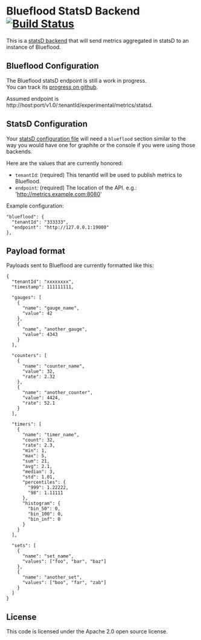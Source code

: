 # Blueflood StatsD Backend [![Build Status](https://secure.travis-ci.org/gdusbabek/blueflood-statsd-backend.png)](http://travis-ci.org/gdusbabek/blueflood-statsd-backend)

This is a [statsD backend](https://github.com/etsy/statsd/wiki/Backends) that will send metrics aggregated in statsD
to an instance of Blueflood.

## Blueflood Configuration

The Blueflood statsD endpoint is still a work in progress.  
You can track its [progress on github](https://github.com/rackerlabs/blueflood/pull/201).

Assumed endpoint is http://host:port/v1.0/:tenantId/experimental/metrics/statsd.

## StatsD Configuration

Your [statsD configuration file](https://github.com/etsy/statsd/blob/master/exampleConfig.js) will need a `blueflood`
section similar to the way you would have one for graphite or the console if you were using those backends.

Here are the values that are currently honored:

* `tenantId`: (required) This tenantId will be used to publish metrics to Blueflood.
* `endpoint`: (required) The location of the API. e.g.: 'http://metrics.example.com:8080' 

Example configuration:

    "blueflood": {
      "tenantId": "333333",
      "endpoint": "http://127.0.0.1:19000"
    },


## Payload format

Payloads sent to Blueflood are currently formatted like this:

    {
      "tenantId": "xxxxxxxx",
      "timestamp": 111111111,
      
      "gauges": [
        { 
          "name": "gauge_name",
          "value": 42
        },
        { 
          "name", "another_gauge",
          "value": 4343
        }
      ],
      
      "counters": [
        {
          "name": "counter_name",
          "value": 32,
          "rate": 2.32
        },
        {
          "name": "another_counter",
          "value": 4424,
          "rate": 52.1
        }
      ],
      
      "timers": [
        {
          "name": "timer_name",
          "count": 32,
          "rate": 2.3,
          "min": 1,
          "max": 5,
          "sum": 21,
          "avg": 2.1,
          "median": 3,
          "std": 1.01,
          "percentiles": {
            "999": 1.22222,
            "98": 1.11111
          },
          "histogram": {
            "bin_50": 0,
            "bin_100": 0,
            "bin_inf": 0
          }
        }
      ],
      
      "sets": [
        {
          "name": "set_name",
          "values": ["foo", "bar", "baz"]
        },
        {
          "name": "another_set",
          "values": ["boo", "far", "zab"]
        }
      ]
    }

## License

This code is licensed under the Apache 2.0 open source license.
